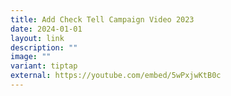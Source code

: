 ```yaml
---
title: Add Check Tell Campaign Video 2023
date: 2024-01-01
layout: link
description: ""
image: ""
variant: tiptap
external: https://youtube.com/embed/5wPxjwKtB0c
---
```

